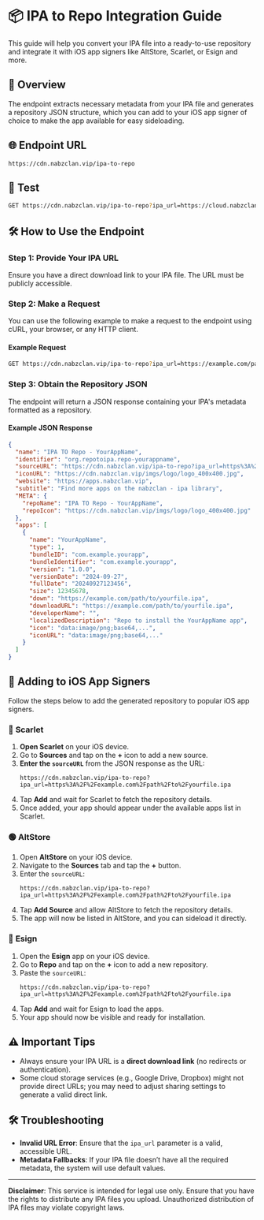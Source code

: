 # 📦 IPA to Repo Integration Guide

This guide will help you convert your IPA file into a ready-to-use repository and integrate it with iOS app signers like AltStore, Scarlet, or Esign and more.

## 📌 Overview

The endpoint extracts necessary metadata from your IPA file and generates a repository JSON structure, which you can add to your iOS app signer of choice to make the app available for easy sideloading.

## 🌐 Endpoint URL

```
https://cdn.nabzclan.vip/ipa-to-repo
```

## 💭 Test

```bash
GET https://cdn.nabzclan.vip/ipa-to-repo?ipa_url=https://cloud.nabzclan.vip/file/5wc/P12Cracker_(Beta)-nabzclan.vip_1.0.ipa
```

## 🛠️ How to Use the Endpoint

### **Step 1: Provide Your IPA URL**

Ensure you have a direct download link to your IPA file. The URL must be publicly accessible.

### **Step 2: Make a Request**

You can use the following example to make a request to the endpoint using cURL, your browser, or any HTTP client.

#### Example Request

```bash
GET https://cdn.nabzclan.vip/ipa-to-repo?ipa_url=https://example.com/path/to/yourfile.ipa
```

### **Step 3: Obtain the Repository JSON**

The endpoint will return a JSON response containing your IPA's metadata formatted as a repository.

#### Example JSON Response

```json
{
  "name": "IPA TO Repo - YourAppName",
  "identifier": "org.repotoipa.repo-yourappname",
  "sourceURL": "https://cdn.nabzclan.vip/ipa-to-repo?ipa_url=https%3A%2F%2Fexample.com%2Fpath%2Fto%2Fyourfile.ipa",
  "iconURL": "https://cdn.nabzclan.vip/imgs/logo/logo_400x400.jpg",
  "website": "https://apps.nabzclan.vip",
  "subtitle": "Find more apps on the nabzclan - ipa library",
  "META": {
    "repoName": "IPA TO Repo - YourAppName",
    "repoIcon": "https://cdn.nabzclan.vip/imgs/logo/logo_400x400.jpg"
  },
  "apps": [
    {
      "name": "YourAppName",
      "type": 1,
      "bundleID": "com.example.yourapp",
      "bundleIdentifier": "com.example.yourapp",
      "version": "1.0.0",
      "versionDate": "2024-09-27",
      "fullDate": "20240927123456",
      "size": 12345678,
      "down": "https://example.com/path/to/yourfile.ipa",
      "downloadURL": "https://example.com/path/to/yourfile.ipa",
      "developerName": "",
      "localizedDescription": "Repo to install the YourAppName app",
      "icon": "data:image/png;base64,...",
      "iconURL": "data:image/png;base64,..."
    }
  ]
}
```

## 📲 Adding to iOS App Signers

Follow the steps below to add the generated repository to popular iOS app signers.

### 🔵 **Scarlet**

1. **Open Scarlet** on your iOS device.
2. Go to **Sources** and tap on the **+** icon to add a new source.
3. **Enter the `sourceURL`** from the JSON response as the URL:
   ```
   https://cdn.nabzclan.vip/ipa-to-repo?ipa_url=https%3A%2F%2Fexample.com%2Fpath%2Fto%2Fyourfile.ipa
   ```
4. Tap **Add** and wait for Scarlet to fetch the repository details.
5. Once added, your app should appear under the available apps list in Scarlet.

### 🟢 **AltStore**

1. Open **AltStore** on your iOS device.
2. Navigate to the **Sources** tab and tap the **+** button.
3. Enter the `sourceURL`:
   ```
   https://cdn.nabzclan.vip/ipa-to-repo?ipa_url=https%3A%2F%2Fexample.com%2Fpath%2Fto%2Fyourfile.ipa
   ```
4. Tap **Add Source** and allow AltStore to fetch the repository details.
5. The app will now be listed in AltStore, and you can sideload it directly.

### 🔴 **Esign**

1. Open the **Esign** app on your iOS device.
2. Go to **Repo** and tap on the **+** icon to add a new repository.
3. Paste the `sourceURL`:
   ```
   https://cdn.nabzclan.vip/ipa-to-repo?ipa_url=https%3A%2F%2Fexample.com%2Fpath%2Fto%2Fyourfile.ipa
   ```
4. Tap **Add** and wait for Esign to load the apps.
5. Your app should now be visible and ready for installation.

## ⚠️ Important Tips

- Always ensure your IPA URL is a **direct download link** (no redirects or authentication).
- Some cloud storage services (e.g., Google Drive, Dropbox) might not provide direct URLs; you may need to adjust sharing settings to generate a valid direct link.

## 🛠 Troubleshooting

- **Invalid URL Error**: Ensure that the `ipa_url` parameter is a valid, accessible URL.
- **Metadata Fallbacks**: If your IPA file doesn’t have all the required metadata, the system will use default values.

---

**Disclaimer**: This service is intended for legal use only. Ensure that you have the rights to distribute any IPA files you upload. Unauthorized distribution of IPA files may violate copyright laws.
